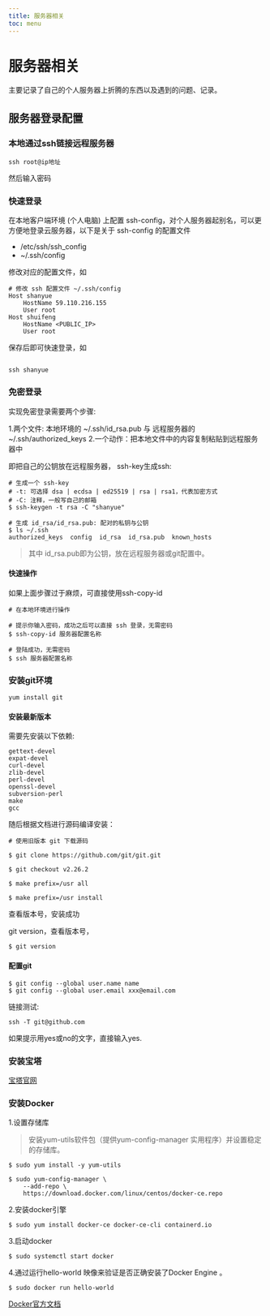 ```yaml
---
title: 服务器相关
toc: menu
---
```

# 服务器相关

主要记录了自己的个人服务器上折腾的东西以及遇到的问题、记录。

##  服务器登录配置

### 本地通过ssh链接远程服务器
```shell
ssh root@ip地址
```
然后输入密码

### 快速登录
在本地客户端环境 (个人电脑) 上配置 ssh-config，对个人服务器起别名，可以更方便地登录云服务器，以下是关于 ssh-config 的配置文件
+ /etc/ssh/ssh_config
+ ~/.ssh/config

修改对应的配置文件，如

```shell
# 修改 ssh 配置文件 ~/.ssh/config
Host shanyue
    HostName 59.110.216.155
    User root
Host shuifeng
    HostName <PUBLIC_IP>
    User root
```
保存后即可快速登录，如
```shell

ssh shanyue

```
### 免密登录

实现免密登录需要两个步骤:

1.两个文件: 本地环境的 ~/.ssh/id_rsa.pub 与 远程服务器的 ~/.ssh/authorized_keys 
2.一个动作：把本地文件中的内容复制粘贴到远程服务器中

即把自己的公钥放在远程服务器，
ssh-key生成ssh:
```shell
# 生成一个 ssh-key
# -t: 可选择 dsa | ecdsa | ed25519 | rsa | rsa1，代表加密方式
# -C: 注释，一般写自己的邮箱
$ ssh-keygen -t rsa -C "shanyue"

# 生成 id_rsa/id_rsa.pub: 配对的私钥与公钥
$ ls ~/.ssh
authorized_keys  config  id_rsa  id_rsa.pub  known_hosts
```
> 其中 id_rsa.pub即为公钥，放在远程服务器或git配置中。 

#### 快速操作

如果上面步骤过于麻烦，可直接使用ssh-copy-id
```
# 在本地环境进行操作

# 提示你输入密码，成功之后可以直接 ssh 登录，无需密码
$ ssh-copy-id 服务器配置名称

# 登陆成功，无需密码
$ ssh 服务器配置名称
```

### 安装git环境

```shell
yum install git
```

#### 安装最新版本
需要先安装以下依赖:
```
gettext-devel
expat-devel
curl-devel
zlib-devel
perl-devel
openssl-devel
subversion-perl
make
gcc
```
随后根据文档进行源码编译安装：
```
# 使用旧版本 git 下载源码

$ git clone https://github.com/git/git.git

$ git checkout v2.26.2

$ make prefix=/usr all

$ make prefix=/usr install
```
查看版本号，安装成功

git version，查看版本号，
```
$ git version
```

#### 配置git
```shell
$ git config --global user.name name
$ git config --global user.email xxx@email.com
```
链接测试:
```shell
ssh -T git@github.com
```
如果提示用yes或no的文字，直接输入yes.


### 安装宝塔

[宝塔官网](https://www.bt.cn/download/linux.html)


### 安装Docker

1.设置存储库
> 安装yum-utils软件包（提供yum-config-manager 实用程序）并设置稳定的存储库。

```shell
$ sudo yum install -y yum-utils

$ sudo yum-config-manager \
    --add-repo \
    https://download.docker.com/linux/centos/docker-ce.repo
```

2.安装docker引擎
```shell
$ sudo yum install docker-ce docker-ce-cli containerd.io
```
3.启动docker
```shell
$ sudo systemctl start docker
```
4.通过运行hello-world 映像来验证是否正确安装了Docker Engine 。
```shell
$ sudo docker run hello-world
```
[Docker官方文档](https://docs.docker.com/engine/install/centos/)




